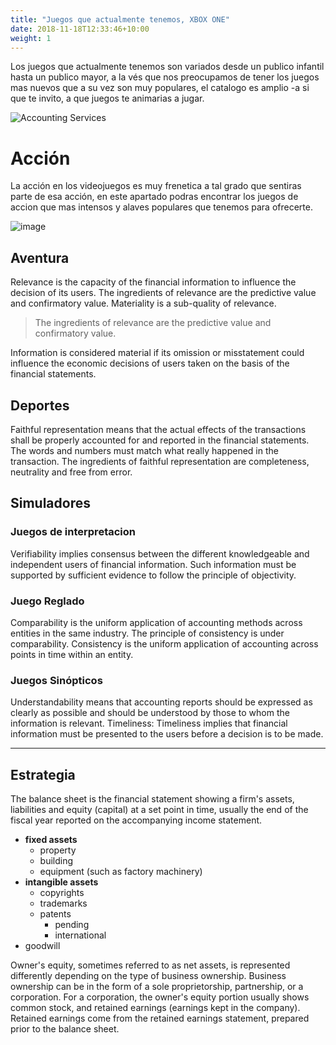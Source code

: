 ```yaml
---
title: "Juegos que actualmente tenemos, XBOX ONE"
date: 2018-11-18T12:33:46+10:00
weight: 1
---
```


Los juegos que actualmente tenemos son variados desde un publico infantil hasta un publico mayor, a la vés que nos preocupamos de tener los juegos mas nuevos que a su vez son muy populares, el catalogo es amplio -a si que te invito, a que juegos te animarias a jugar. 

![Accounting Services](/images/austin-distel-nGc5RT2HmF0-unsplash.jpg)

# Acción

La acción en los videojuegos es muy frenetica a tal grado que sentiras parte de esa acción, en este apartado podras encontrar los juegos de accion que mas intensos y alaves populares que tenemos para ofrecerte.

![image](https://github.com/games-zone/games-zone.github.io/assets/125934637/5f7e985c-0252-4072-a94c-38e820542ead)

## Aventura

Relevance is the capacity of the financial information to influence the decision of its users. The ingredients of relevance are the predictive value and confirmatory value. Materiality is a sub-quality of relevance.

> The ingredients of relevance are the predictive value and confirmatory value.

Information is considered material if its omission or misstatement could influence the economic decisions of users taken on the basis of the financial statements.

## Deportes

Faithful representation means that the actual effects of the transactions shall be properly accounted for and reported in the financial statements. The words and numbers must match what really happened in the transaction. The ingredients of faithful representation are completeness, neutrality and free from error.

## Simuladores

### Juegos de interpretacion

Verifiability implies consensus between the different knowledgeable and independent users of financial information. Such information must be supported by sufficient evidence to follow the principle of objectivity.

### Juego Reglado 

Comparability is the uniform application of accounting methods across entities in the same industry. The principle of consistency is under comparability. Consistency is the uniform application of accounting across points in time within an entity.

### Juegos Sinópticos

Understandability means that accounting reports should be expressed as clearly as possible and should be understood by those to whom the information is relevant.
Timeliness: Timeliness implies that financial information must be presented to the users before a decision is to be made.

---

## Estrategia

The balance sheet is the financial statement showing a firm's assets, liabilities and equity (capital) at a set point in time, usually the end of the fiscal year reported on the accompanying income statement.

- **fixed assets**
  - property
  - building
  - equipment (such as factory machinery)
- **intangible assets**
  - copyrights
  - trademarks
  - patents
    - pending
    - international
- goodwill

Owner's equity, sometimes referred to as net assets, is represented differently depending on the type of business ownership. Business ownership can be in the form of a sole proprietorship, partnership, or a corporation. For a corporation, the owner's equity portion usually shows common stock, and retained earnings (earnings kept in the company). Retained earnings come from the retained earnings statement, prepared prior to the balance sheet.
